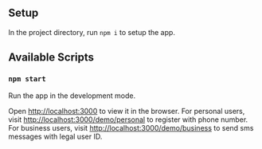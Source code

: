 ## Setup

In the project directory, run `npm i` to setup the app.

## Available Scripts

### `npm start`

Run the app in the development mode.<br>

Open [http://localhost:3000](http://localhost:3000) to view it in the browser.
For personal users, visit [http://localhost:3000/demo/personal](http://localhost:3000/demo/personal) to register with phone number.
For business users, visit [http://localhost:3000/demo/business](http://localhost:3000/demo/business) to send sms messages with legal user ID.

